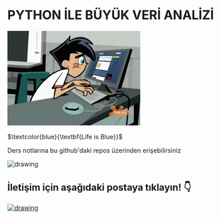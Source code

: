# **PYTHON İLE BÜYÜK VERİ ANALİZİ** 
<img src=https://raw.githubusercontent.com/mertcank1/BDA/refs/heads/main/animation-cartoons.gif alt="drawing" width="300"/>

$\textcolor{blue}{\textbf{Life is Blue}}$

Ders notlarına bu github'daki repos üzerinden erişebilirsiniz

<img src="https://user-images.githubusercontent.com/74038190/216121964-513bdf95-3c8c-429a-82bc-7c770caca8fc.png" alt="drawing" width="200"/>


## İletişim için aşağıdaki postaya tıklayın! :point_down:

[<img src=https://www.svgrepo.com/show/530453/mail-reception.svg alt="drawing" width="100"/>](mailto:amertcankose@ticaret.edu.tr)
